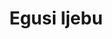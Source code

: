 ---
title: Egusi Ijebu
description: delicious nigerian vegetable soup
featured-image: /uploads/beef-stew.jpg
theme: Soups
---